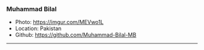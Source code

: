 ### Muhammad Bilal

- Photo: https://imgur.com/MEVwo1L
- Location: Pakistan
- Github: https://github.com/Muhammad-Bilal-MB

***